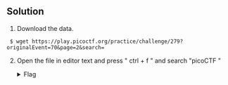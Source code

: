 ## Solution
  1. Download the data.
   ``` 
    $ wget https://play.picoctf.org/practice/challenge/279?originalEvent=70&page=2&search=
  ```

2. Open the file in editor text and press " ctrl + f " and search "picoCTF " 
   <details>
       <summary> Flag </summary>
  
         picoCTF{gr3p_15_@w3s0m3_2116b979}
  
   </details>
